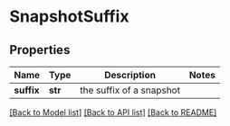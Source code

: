 # SnapshotSuffix

## Properties
Name | Type | Description | Notes
------------ | ------------- | ------------- | -------------
**suffix** | **str** | the suffix of a snapshot | 

[[Back to Model list]](../README.md#documentation-for-models) [[Back to API list]](../README.md#documentation-for-api-endpoints) [[Back to README]](../README.md)


